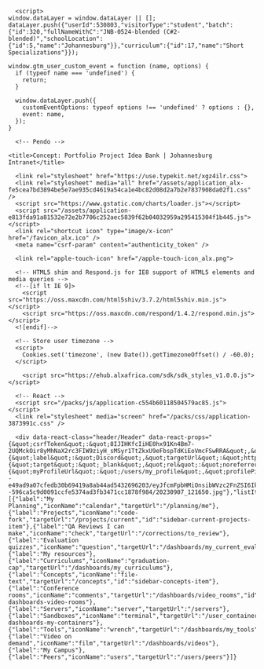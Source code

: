 <!-- Copied from Concept_ Portfolio Project Idea Bank _ Johannesburg Intranet.html -->

<!DOCTYPE html>
<html lang="en">
  <head>
    <meta charset="utf-8">
    <meta http-equiv="X-UA-Compatible" content="IE=edge">
    <meta name="viewport" content="width=device-width, initial-scale=1">
    <!-- The above 3 meta tags *must* come first in the head; any other head content must come *after* these tags -->
    <meta name="description" content="">
    <meta name="google" content="notranslate">

      <script>
    window.dataLayer = window.dataLayer || [];
    dataLayer.push({"userId":530803,"visitorType":"student","batch":{"id":320,"fullNameWithC":"JNB-0524-blended (C#2-blended)","schoolLocation":{"id":5,"name":"Johannesburg"}},"curriculum":{"id":17,"name":"Short Specializations"}});

    window.gtm_user_custom_event = function (name, options) {
      if (typeof name === 'undefined') {
        return;
      }

      window.dataLayer.push({
        customEventOptions: typeof options !== 'undefined' ? options : {},
        event: name,
      });
    }
  </script>

  <!-- Google Tag Manager -->
  <script>(function(w,d,s,l,i){w[l]=w[l]||[];w[l].push({'gtm.start':
  new Date().getTime(),event:'gtm.js'});var f=d.getElementsByTagName(s)[0],
  j=d.createElement(s),dl=l!='dataLayer'?'&l='+l:'';j.async=true;j.src=
  'https://www.googletagmanager.com/gtm.js?id='+i+dl;f.parentNode.insertBefore(j,f);
  })(window,document,'script','dataLayer','GTM-N4C8MF2');</script>
  <!-- End Google Tag Manager -->

      <!-- Pendo -->
  <script>
    (function(apiKey){
      (function(p,e,n,d,o){var v,w,x,y,z;o=p[d]=p[d]||{};o._q=o._q||[];
      v=['initialize','identify','updateOptions','pageLoad','track'];for(w=0,x=v.length;w<x;++w)(function(m){
        o[m]=o[m]||function(){o._q[m===v[0]?'unshift':'push']([m].concat([].slice.call(arguments,0)));};})(v[w]);
        y=e.createElement(n);y.async=!0;y.src='https://cdn.eu.pendo.io/agent/static/'+apiKey+'/pendo.js';
        z=e.getElementsByTagName(n)[0];z.parentNode.insertBefore(y,z);})(window,document,'script','pendo');

        pendo.initialize({"visitor":{"id":"colilesibanda@gmail.com","email":"colilesibanda@gmail.com","isLearner":true,"isStaff":false,"prgCohortId":320,"prgCohortName":"JNB-0524-blended (C#2-blended)","id_svna":530803,"curId_svna":17,"curName_svna":"Short Specializations","curCohortId_svna":320,"curCohortName_svna":"JNB-0524-blended (C#2-blended)","curCohortSchLocName_svna":"Johannesburg","curCohortSchLocId_svna":5}});
    })('3353b3bd-f678-4388-5809-8944627d3f27');
  </script>
  <!-- End Pendo -->


    <title>Concept: Portfolio Project Idea Bank | Johannesburg Intranet</title>

      <link rel="stylesheet" href="https://use.typekit.net/xgz4ilr.css">
      <link rel="stylesheet" media="all" href="/assets/application_alx-fe5cea7bd3894be5e7ae935cd4619a54ca1e4bc82d08d2a7b2e7837908da02f1.css" />
      <script src="https://www.gstatic.com/charts/loader.js"></script>
      <script src="/assets/application-e813fda91a81532e72e2b7706c252aec5839f62b04032959a295415304f1b445.js"></script>
      <link rel="shortcut icon" type="image/x-icon" href="/favicon_alx.ico" />
      <meta name="csrf-param" content="authenticity_token" />
<meta name="csrf-token" content="WvckkfcXt0QWr7v4K7WIR0A91_vREibx2zz1bi7AtlidYekwnucSmxFvbTisqelwfRSL0RczEfvwUSB27Xt9qw" />

      <link rel="apple-touch-icon" href="/apple-touch-icon_alx.png">

      <!-- HTML5 shim and Respond.js for IE8 support of HTML5 elements and media queries -->
      <!--[if lt IE 9]>
        <script src="https://oss.maxcdn.com/html5shiv/3.7.2/html5shiv.min.js"></script>
        <script src="https://oss.maxcdn.com/respond/1.4.2/respond.min.js"></script>
      <![endif]-->

      <!-- Store user timezone -->
      <script>
        Cookies.set('timezone', (new Date()).getTimezoneOffset() / -60.0);
      </script>

        <script src="https://ehub.alxafrica.com/sdk/sdk_styles_v1.0.0.js"></script>

      <!-- React -->
      <script src="/packs/js/application-c554b60118504579ac85.js"></script>
      <link rel="stylesheet" media="screen" href="/packs/css/application-3873991c.css" />


  </head>

  <body class="signed_in env_production notranslate"
        translate="no"
        class="notranslate"
        data-theme-suffix="_alx">
      <!-- Google Tag Manager (noscript) -->
  <noscript><iframe src="https://www.googletagmanager.com/ns.html?id=GTM-N4C8MF2"
  height="0" width="0" style="display:none;visibility:hidden"></iframe></noscript>
  <!-- End Google Tag Manager (noscript) -->


      <div data-react-class="header/Header" data-react-props="{&quot;csrfToken&quot;:&quot;8IJIHKfcIiHE0hx91Kn4Bm7-2UQMckOir8yMhNaX2rc3FIW9ziyH_sMSyr1TtZkxU9eFbspTdKiEoVmcFSwRRA&quot;,&quot;ehubHeaderSdkJsUrl&quot;:&quot;https://ehub.alxafrica.com/sdk/sdk_v1.0.0.js&quot;,&quot;logoUrl&quot;:null,&quot;logoutUrl&quot;:&quot;/auth/sign_out&quot;,&quot;logoClickUrl&quot;:&quot;https://ehub.alxafrica.com&quot;,&quot;redirectUrl&quot;:&quot;/auth/sign_in&quot;,&quot;discord&quot;:{&quot;label&quot;:&quot;Discord&quot;,&quot;targetUrl&quot;:&quot;https://discord.com/channels/1148581179084243054&quot;,&quot;linkOpts&quot;:{&quot;target&quot;:&quot;_blank&quot;,&quot;rel&quot;:&quot;noreferrer&quot;}},&quot;user&quot;:{&quot;myProfileUrl&quot;:&quot;/users/my_profile&quot;,&quot;profilePictureUrl&quot;:&quot;https://savanna.alxafrica.com/rails/active_storage/representations/redirect/eyJfcmFpbHMiOnsibWVzc2FnZSI6IkJBaHBBK3lVQnc9PSIsImV4cCI6bnVsbCwicHVyIjoiYmxvYl9pZCJ9fQ==--e49ad9a07cfedb30b69419a8ab44ad5432696203/eyJfcmFpbHMiOnsibWVzc2FnZSI6IkJBaDdCem9MWm05eWJXRjBTU0lJYW5CbkJqb0dSVlE2RW5KbGMybDZaVjkwYjE5bWFYUmJCMmtCeUdrQnlBPT0iLCJleHAiOm51bGwsInB1ciI6InZhcmlhdGlvbiJ9fQ==--596ca5c9d0091ccfe5374ad3fb3471cc1878f984/20230907_121650.jpg"},"listItems":[{"label":"My Planning","iconName":"calendar","targetUrl":"/planning/me"},{"label":"Projects","iconName":"code-fork","targetUrl":"/projects/current","id":"sidebar-current-projects-item"},{"label":"QA Reviews I can make","iconName":"check","targetUrl":"/corrections/to_review"},{"label":"Evaluation quizzes","iconName":"question","targetUrl":"/dashboards/my_current_evaluation_quizzes"},{"label":"My resources"},{"label":"Curriculums","iconName":"graduation-cap","targetUrl":"/dashboards/my_curriculums"},{"label":"Concepts","iconName":"file-text","targetUrl":"/concepts","id":"sidebar-concepts-item"},{"label":"Conference rooms","iconName":"comments","targetUrl":"/dashboards/video_rooms","id":"sidebar-dashboards-video-rooms"},{"label":"Servers","iconName":"server","targetUrl":"/servers"},{"label":"Sandboxes","iconName":"terminal","targetUrl":"/user_containers/current","id":"sidebar-dashboards-my-containers"},{"label":"Tools","iconName":"wrench","targetUrl":"/dashboards/my_tools"},{"label":"Video on demand","iconName":"film","targetUrl":"/dashboards/videos"},{"label":"My Campus"},{"label":"Peers","iconName":"users","targetUrl":"/users/peers"}]}
